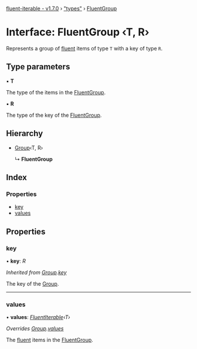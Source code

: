[fluent-iterable - v1.7.0](../README.md) › ["types"](../modules/_types_.md) › [FluentGroup](_types_.fluentgroup.md)

# Interface: FluentGroup ‹**T, R**›

Represents a group of [fluent](../modules/_fluent_.md#fluent) items of type `T` with a key of type `R`.

## Type parameters

▪ **T**

The type of the items in the [FluentGroup](_types_.fluentgroup.md).

▪ **R**

The type of the key of the [FluentGroup](_types_.fluentgroup.md).

## Hierarchy

* [Group](_types_base_.group.md)‹T, R›

  ↳ **FluentGroup**

## Index

### Properties

* [key](_types_.fluentgroup.md#key)
* [values](_types_.fluentgroup.md#values)

## Properties

###  key

• **key**: *R*

*Inherited from [Group](_types_base_.group.md).[key](_types_base_.group.md#key)*

The key of the [Group](_types_base_.group.md).

___

###  values

• **values**: *[FluentIterable](_types_.fluentiterable.md)‹T›*

*Overrides [Group](_types_base_.group.md).[values](_types_base_.group.md#values)*

The [fluent](../modules/_fluent_.md#fluent) items in the [FluentGroup](_types_.fluentgroup.md).
